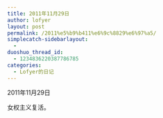 ```yaml
---
title: 2011年11月29日
author: lofyer
layout: post
permalink: /2011%e5%b9%b411%e6%9c%8829%e6%97%a5/
simplecatch-sidebarlayout:
  - 
duoshuo_thread_id:
  - 1234836220387786785
categories:
  - Lofyer的日记
---
```

2011年11月29日

女权主义复活。